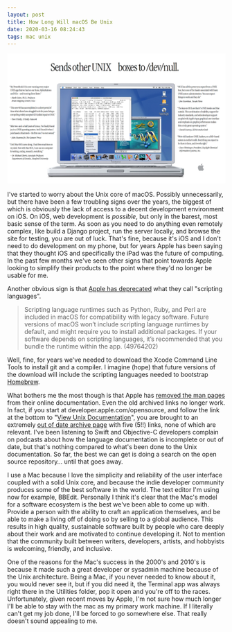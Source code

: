 ```yaml
---
layout: post
title: How Long Will macOS Be Unix
date: 2020-03-16 08:24:43
tags: mac unix
---
```


<img src="/media/UNIXad.png" loading="lazy" />

I've started to worry about the Unix core of macOS. Possibly unnecessarily, but there have been a few troubling signs over the years, the biggest of which is obviously the lack of access to a decent development environment on iOS. On iOS, web development is *possible*, but only in the barest, most basic sense of the term. As soon as you need to do anything even remotely complex, like build a Django project, run the server locally, and browse the site for testing, you are out of luck. That's fine, because it's iOS and I don't need to do development on my phone, but for years Apple has been saying that they thought iOS and specifically the iPad was the future of computing. In the past few months we've seen other signs that point towards Apple looking to simplify their products to the point where they'd no longer be usable for me. 

Another obvious sign is that [Apple has deprecated][1] what they call "scripting languages".

>Scripting language runtimes such as Python, Ruby, and Perl are included in macOS for compatibility with legacy software. Future versions of macOS won’t include scripting language runtimes by default, and might require you to install additional packages. If your software depends on scripting languages, it’s recommended that you bundle the runtime within the app. (49764202)

Well, fine, for years we've needed to download the Xcode Command Line Tools to install git and a compiler. I imagine (hope) that future versions of the download will include the scripting languages needed to bootstrap [Homebrew][2].

What bothers me the most though is that Apple has [removed the man pages][3] from their online documentation. Even the old archived links no longer work. In fact, if you start at developer.apple.com/opensource, and follow the link at the bottom to "[View Unix Documentation][4]", you are brought to an extremely [out of date archive page][5] with five (5!!) links, none of which are relevant. I've been listening to Swift and Objective-C developers complain on podcasts about how the language documentation is incomplete or out of date, but that's nothing compared to what's been done to the Unix documentation. So far, the best we can get is doing a search on the open source repository… until that goes away. 

I use a Mac because I love the simplicity and reliability of the user interface coupled with a solid Unix core, and because the indie developer community produces some of the best software in the world. The text editor I'm using now for example, BBEdit. Personally I think it's clear that the Mac's model for a software ecosystem is the best we've been able to come up with. Provide a person with the ability to craft an application themselves, and be able to make a living off of doing so by selling to a global audience. This results in high quality, sustainable software built by people who care deeply about their work and are motivated to continue developing it. Not to mention that the community built between writers, developers, artists, and hobbyists is welcoming, friendly, and inclusive. 

One of the reasons for the Mac's success in the 2000's and 2010's is because it made such a great developer or sysadmin machine because of the Unix architecture. Being a Mac, if you never needed to know about it, you would never see it, but if you did need it, the Terminal app was always right there in the Utilities folder, pop it open and you're off to the races. Unfortunately, given recent moves by Apple, I'm not sure how much longer I'll be able to stay with the mac as my primary work machine. If I literally can't get my job done, I'll be forced to go somewhere else. That really doesn't sound appealing to me.


[1]: https://developer.apple.com/documentation/macos_release_notes/macos_catalina_10_15_release_notes
[2]: https://brew.sh
[3]: https://apple.stackexchange.com/questions/239484/does-apple-provide-a-web-site-with-content-of-man-pages-for-the-command-line-c
[4]: https://developer.apple.com/opensource/
[5]: https://developer.apple.com/library/archive/navigation/index.html?filter=unix
